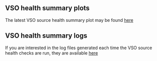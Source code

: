 ## VSO health summary plots

The latest VSO source health summary plot may be found [here](https://aringlis.github.io/vso_health/vso_source_health_summary.html) 

## VSO health summary logs

If you are interested in the log files generated each time the VSO source health checks are run, they are available [here](https://github.com/aringlis/vso_health/tree/main/logs)
